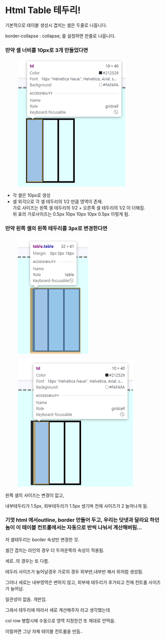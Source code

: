 # Html Table 테두리!

기본적으로 테이블 생성시 겹치는 셀은 두줄로 나옵니다.&#x20;

border-collapse : collapse; 를 설정하면 한줄로 나옵니다.&#x20;



### 만약 셀 너비를 10px로 3개 만들었다면&#x20;

<figure><img src="../../.gitbook/assets/image (32).png" alt=""><figcaption></figcaption></figure>

* 각 셀은 10px로 생성
* 셀 외각으로 각 셀 테두리의 1/2 만큼 영역이 존재. \
  가로 사이즈는 왼쪽 셀 테두리의 1/2 + 오른쪽 셀 테두리의 1/2 이 더해짐.\
  위 표의 가로사이즈는  0.5px 10px 10px 10px 0.5px 이렇게 됨.

### 만약 왼쪽 셀의  왼쪽 테두리를 3px로 변경한다면

<div align="left">

<figure><img src="../../.gitbook/assets/image (34).png" alt=""><figcaption></figcaption></figure>

 

<figure><img src="../../.gitbook/assets/image (37).png" alt=""><figcaption></figcaption></figure>

</div>

왼쪽 셀의 사이즈는 변경이 없고,&#x20;

내부테두리가 1.5px, 외부테두리가 1.5px 생기며 전체 사이즈가 2 늘어나게 됨.



### 기껏 html 에서outline, border 만들어 두고, 우리는 닷넷과 달라요 하던놈이  이 테이블 컨트롤에서는 자동으로 반씩 나눠서 계산해버림...

저 셀테두리는 border 속성만 변경한 것.

셀간 겹치는 라인의 경우 더 두꺼운쪽의 속성이 적용됨.





세로..의 경우는 또 다름.

테두리 사이즈가 늘어날경우 가로의 경우 외부반,내부반 해서 위처럼 생성됨.

그러나 세로는 내부영역은 변하지 않고, 외부에 테두리가 추가되고 전체 컨트롤 사이즈가 늘어남.

일관성이 없음. 개판임.



그래서 테두리에 따라서 세로 계산해주자 라고 생각했는데

col row 병합시에 수동으로 영역 지정한건 또 제대로 안먹음.



이럴꺼면 그냥 자체 테이블 컨트롤을 만듬..

